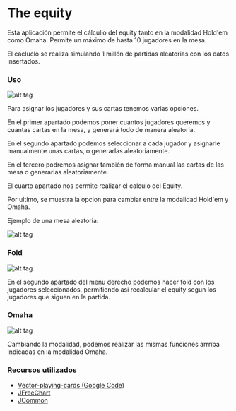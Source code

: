 # The equity

Esta aplicación permite el cálculio del equity tanto en la modalidad Hold'em como Omaha. Permite un máximo de hasta 10 jugadores en la mesa.

El cácluclo se realiza simulando 1 millón de partidas aleatorias con los datos insertados.

### Uso

![alt tag](http://i.imgur.com/N3eyUV0.png)

Para asignar los jugadores y sus cartas tenemos varias opciones.

En el primer apartado podemos poner cuantos jugadores queremos y cuantas cartas en la mesa, y generará todo de manera aleatoria.

En el segundo apartado podemos seleccionar a cada jugador y asignarle manualmente unas cartas, o generarlas aleatoriamente.

En el tercero podremos asignar también de forma manual las cartas de las mesa o generarlas aleatoriamente.

El cuarto apartado nos permite realizar el calculo del Equity.

Por ultimo, se muestra la opcion para cambiar entre la modalidad Hold'em y Omaha.

Ejemplo de una mesa aleatoria:

![alt tag](http://i.imgur.com/weqC8Yx.png)

### Fold

![alt tag](http://i.imgur.com/BE6bDL2.png)

En el segundo apartado del menu derecho podemos hacer fold con los jugadores seleccionados, permitiendo asi recalcular el equity segun los jugadores que siguen en la partida.

### Omaha

![alt tag](http://i.imgur.com/YMR3nN4.png)

Cambiando la modalidad, podemos realizar las mismas funciones arrriba indicadas en la modalidad Omaha.

### Recursos utilizados

 - [Vector-playing-cards (Google Code)](https://code.google.com/archive/p/vector-playing-cards/)
 - [JFreeChart](http://www.jfree.org/jfreechart/)
 - [JCommon](http://www.jfree.org/jcommon/)
